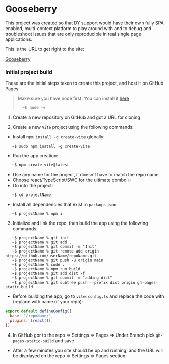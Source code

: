 # Gooseberry

This project was created so that DY support would have their own fully SPA enabled, multi-context platform to play around with and to debug and troubleshoot issues that are only reproducible in real single page applications.

This is the URL to get right to the site:

[Gooseberry](https://ronny011-dy.github.io/gooseberry/)

### Initial project build

These are the initial steps taken to create this project, and host it on GitHub Pages:

> Make sure you have node first. You can install it [here](https://nodejs.org/en)
>
> ```console
>   ~$ node -v
> ```

1. Create a new repository on GitHub and got a URL for cloning

2. Create a new `Vite` project using the following commands:

- Install `npm install -g create-vite` globally:

```console
   ~$ sudo npm install -g create-vite
```

- Run the app creation:

```console
   ~$ npm create vite@latest
```

- Use any name for the project, it doesn't have to match the repo name
- Choose react/TypeScript/SWC for the ultimate combo 💥
- Go into the project:

```console
   ~$ cd projectName
```

- Install all dependencies that exist in `package.json`:

```console
   ~$ projectName % npm i
```

3. Initialize and link the repo, then build the app using the following commands:

```console
   ~$ projectName % git init
   ~$ projectName % git add .
   ~$ projectName % git commit -m "Init"
   ~$ projectName % git remote add origin https://github.com/userName/repoName.git
   ~$ projectName % git push -u origin main
   ~$ projectName % code .
   ~$ projectName % npm run build
   ~$ projectName % git add dist -f
   ~$ projectName % git commit -m "adding dist"
   ~$ projectName % git subtree push --prefix dist origin gh-pages-static-build
```

- Before building the app, go to `vite.config.ts` and replace the code with (replace with name of your repo):

```js
export default defineConfig({
  base: '/repoName/',
  plugins: [react()],
});
```

4. In GitHub gor to the repo => Settings => Pages => Under Branch pick `gh-pages-static-build` and save

- After a few minutes you site should be up and running, and the URL will be displayed on the repo => Settings => Pages section

